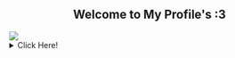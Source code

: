<h2 align="center"><b>Welcome to My Profile's :3</b></h2>

<a align="center">
  <img src="https://lanyard.cnrad.dev/api/864830171635122198">
</a>
<details>
  <summary>Click Here!</summary>
</details>
